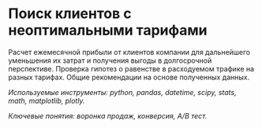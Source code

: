 # Поиск клиентов с неоптимальными тарифами

Расчет ежемесячной прибыли от клиентов компании для дальнейшего уменьшения их затрат и получения выгоды в долгосрочной перспективе. Проверка гипотез о равенстве в расходуемом трафике на разных тарифах. Общие рекомендации на основе полученных данных.

*Используемые инструменты: python, pandas, datetime, scipy, stats, math, matplotlib, plotly.* 

*Ключевые понятия: воронка продаж, конверсия, A/B тест.* 
